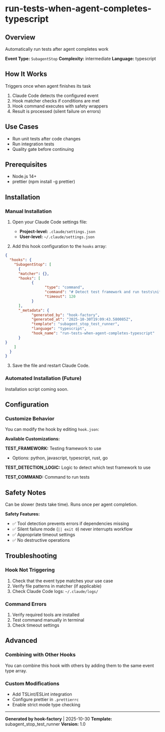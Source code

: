 # run-tests-when-agent-completes-typescript

## Overview
Automatically run tests after agent completes work

**Event Type:** `SubagentStop`
**Complexity:** intermediate
**Language:** typescript

## How It Works
Triggers once when agent finishes its task

1. Claude Code detects the configured event
2. Hook matcher checks if conditions are met
3. Hook command executes with safety wrappers
4. Result is processed (silent failure on errors)

## Use Cases
- Run unit tests after code changes
- Run integration tests
- Quality gate before continuing


## Prerequisites
- Node.js 14+
- prettier (npm install -g prettier)

## Installation

### Manual Installation

1. Open your Claude Code settings file:
   - **Project-level:** `.claude/settings.json`
   - **User-level:** `~/.claude/settings.json`

2. Add this hook configuration to the `hooks` array:

```json
{
  "hooks": {
    "SubagentStop": [
      {
      "matcher": {},
      "hooks": [
            {
                  "type": "command",
                  "command": "# Detect test framework and run tests\nif ! command -v pytest &> /dev/null; then\n    exit 0\nfi\n\n# Run the appropriate test command\npytest -v || exit 0",
                  "timeout": 120
            }
      ],
      "_metadata": {
            "generated_by": "hook-factory",
            "generated_at": "2025-10-30T19:09:43.580085Z",
            "template": "subagent_stop_test_runner",
            "language": "typescript",
            "hook_name": "run-tests-when-agent-completes-typescript"
      }
}
    ]
  }
}
```

3. Save the file and restart Claude Code.

### Automated Installation (Future)
Installation script coming soon.

## Configuration

### Customize Behavior
You can modify the hook by editing `hook.json`:

**Available Customizations:**

**TEST_FRAMEWORK:** Testing framework to use
- Options: python, javascript, typescript, rust, go

**TEST_DETECTION_LOGIC:** Logic to detect which test framework to use

**TEST_COMMAND:** Command to run tests



## Safety Notes
Can be slower (tests take time). Runs once per agent completion.

**Safety Features:**
- ✅ Tool detection prevents errors if dependencies missing
- ✅ Silent failure mode (`|| exit 0`) never interrupts workflow
- ✅ Appropriate timeout settings
- ✅ No destructive operations

## Troubleshooting

### Hook Not Triggering
1. Check that the event type matches your use case
2. Verify file patterns in matcher (if applicable)
3. Check Claude Code logs: `~/.claude/logs/`

### Command Errors
1. Verify required tools are installed
2. Test command manually in terminal
3. Check timeout settings

## Advanced

### Combining with Other Hooks
You can combine this hook with others by adding them to the same event type array.

### Custom Modifications
- Add TSLint/ESLint integration
- Configure prettier in `.prettierrc`
- Enable strict mode type checking

---
**Generated by hook-factory** | 2025-10-30
**Template:** subagent_stop_test_runner
**Version:** 1.0
